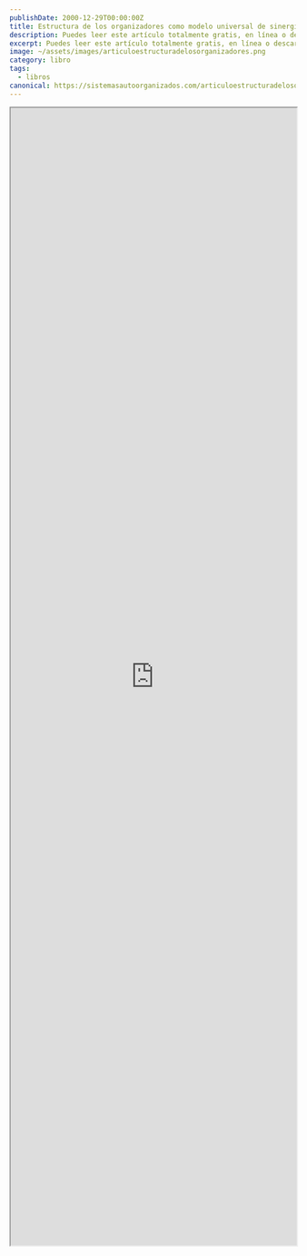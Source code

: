```yaml
---
publishDate: 2000-12-29T00:00:00Z
title: Estructura de los organizadores como modelo universal de sinergia
description: Puedes leer este artículo totalmente gratis, en línea o descargarlo.
excerpt: Puedes leer este artículo totalmente gratis, en línea o descargarlo.
image: ~/assets/images/articuloestructuradelosorganizadores.png
category: libro
tags:
  - libros
canonical: https://sistemasautoorganizados.com/articuloestructuradelosorganizadores
---
```


<iframe src="https://drive.google.com/file/d/122Ht_xOx0jk-ptcV3c_cjg7Ps38PUHAb/preview" width="100%" height="2000px" ></iframe>